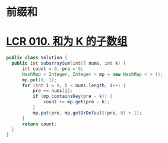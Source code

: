 # 前缀和

# [LCR 010. 和为 K 的子数组](https://leetcode.cn/problems/QTMn0o/description/)


```java []
public class Solution {
  public int subarraySum(int[] nums, int k) {
      int count = 0, pre = 0;
      HashMap < Integer, Integer > mp = new HashMap < > ();
      mp.put(0, 1);
      for (int i = 0; i < nums.length; i++) {
          pre += nums[i];
          if (mp.containsKey(pre - k)) {
              count += mp.get(pre - k);
          }
          mp.put(pre, mp.getOrDefault(pre, 0) + 1);
      }
      return count;
  }
}
```
